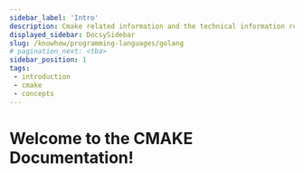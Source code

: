 ```yaml
---
sidebar_label: 'Intro'
description: Cmake related information and the technical information related to the setup, advanced usage, customization, and update of your devops application.
displayed_sidebar: DocsySidebar
slug: /knowhow/programming-languages/golang
# pagination_next: <tba>
sidebar_position: 1
tags:
 - introduction
 - cmake
 - concepts
---
```


# Welcome to the CMAKE Documentation!